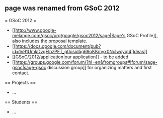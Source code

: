 ## page was renamed from GSoC 2012
= GSoC 2012 =

 * [[http://www.google-melange.com/gsoc/org/google/gsoc2012/sage|Sage's GSoC Profile]], also includes the proposal template.
 * [[https://docs.google.com/document/pub?id=1v91UmkDvgEInzPFT_g0osid5g69oKKmyx0NclwcyqI4|Ideas]]
 * [[GSoC/2012/application|our application]] - to be added
 * [[https://groups.google.com/forum/?hl=en&fromgroups#!forum/sage-gsoc|sage-gsoc discussion group]] for organizing matters and first contact.

== Projects ==

* ...

== Students ==

* ...
